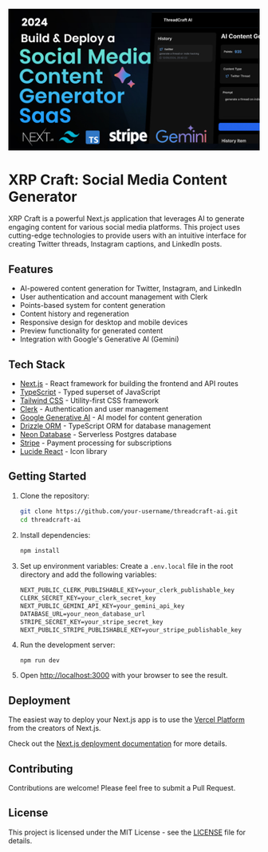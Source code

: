 <p align="center">
  <img src="public/thumbnail.jpg" alt="XRP Craft Logo" />
</p>

# XRP Craft: Social Media Content Generator

XRP Craft is a powerful Next.js application that leverages AI to generate engaging content for various social media platforms. This project uses cutting-edge technologies to provide users with an intuitive interface for creating Twitter threads, Instagram captions, and LinkedIn posts.

## Features

- AI-powered content generation for Twitter, Instagram, and LinkedIn
- User authentication and account management with Clerk
- Points-based system for content generation
- Content history and regeneration
- Responsive design for desktop and mobile devices
- Preview functionality for generated content
- Integration with Google's Generative AI (Gemini)

## Tech Stack

- [Next.js](https://nextjs.org/) - React framework for building the frontend and API routes
- [TypeScript](https://www.typescriptlang.org/) - Typed superset of JavaScript
- [Tailwind CSS](https://tailwindcss.com/) - Utility-first CSS framework
- [Clerk](https://clerk.com/) - Authentication and user management
- [Google Generative AI](https://ai.google.dev/) - AI model for content generation
- [Drizzle ORM](https://orm.drizzle.team/) - TypeScript ORM for database management
- [Neon Database](https://neon.tech/) - Serverless Postgres database
- [Stripe](https://stripe.com/) - Payment processing for subscriptions
- [Lucide React](https://lucide.dev/) - Icon library

## Getting Started

1. Clone the repository:

   ```bash
   git clone https://github.com/your-username/threadcraft-ai.git
   cd threadcraft-ai
   ```

2. Install dependencies:

   ```bash
   npm install
   ```

3. Set up environment variables:
   Create a `.env.local` file in the root directory and add the following variables:

   ```
   NEXT_PUBLIC_CLERK_PUBLISHABLE_KEY=your_clerk_publishable_key
   CLERK_SECRET_KEY=your_clerk_secret_key
   NEXT_PUBLIC_GEMINI_API_KEY=your_gemini_api_key
   DATABASE_URL=your_neon_database_url
   STRIPE_SECRET_KEY=your_stripe_secret_key
   NEXT_PUBLIC_STRIPE_PUBLISHABLE_KEY=your_stripe_publishable_key
   ```

4. Run the development server:

   ```bash
   npm run dev
   ```

5. Open [http://localhost:3000](http://localhost:3000) with your browser to see the result.

## Deployment

The easiest way to deploy your Next.js app is to use the [Vercel Platform](https://vercel.com/new?utm_medium=default-template&filter=next.js&utm_source=create-next-app&utm_campaign=create-next-app-readme) from the creators of Next.js.

Check out the [Next.js deployment documentation](https://nextjs.org/docs/deployment) for more details.

## Contributing

Contributions are welcome! Please feel free to submit a Pull Request.

## License

This project is licensed under the MIT License - see the [LICENSE](LICENSE) file for details.
